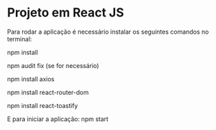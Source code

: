 # Projeto em React JS 

Para rodar a aplicação é necessário instalar os seguintes comandos no terminal:

npm install

npm audit fix (se for necessário)

npm install axios

npm install react-router-dom

npm install react-toastify

E para iniciar a aplicação:
npm start
